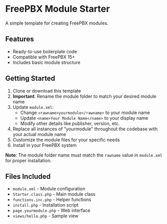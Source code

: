 # FreePBX Module Starter

A simple template for creating FreePBX modules.

## Features

- Ready-to-use boilerplate code
- Compatible with FreePBX 15+
- Includes basic module structure

## Getting Started

1. Clone or download this template
2. **Important**: Rename the module folder to match your desired module name
3. Update `module.xml`:
   - Change `<rawname>yourmodule</rawname>` to your module name
   - Update `<name>Your Module Name</name>` to your display name
   - Modify other details like publisher, version, etc.
4. Replace all instances of "yourmodule" throughout the codebase with your actual module name
5. Customize the module files for your specific needs
6. Install in your FreePBX system

**Note**: The module folder name must match the `rawname` value in `module.xml` for proper installation.

## Files Included

- `module.xml` - Module configuration
- `Starter.class.php` - Main module class
- `functions.inc.php` - Helper functions
- `install.php` - Installation script
- `page.yourmodule.php` - Web interface
- `views/hello.php` - Sample view